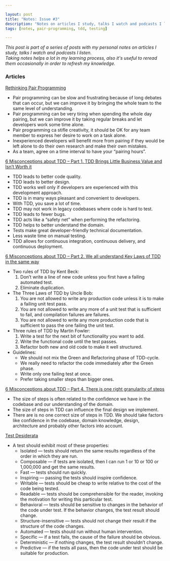 ```yaml
---

layout: post
title: "Notes: Issue #3"
description: "Notes on articles I study, talks I watch and podcasts I listen."
tags: [notes, pair-programming, tdd, testing]

---
```


_This post is part of a series of posts with my personal notes on articles I study, talks I watch and podcasts I listen.
<br />
Taking notes helps a lot in my learning process, also it's useful to reread them occasionally in order to refresh my knowledge._

### Articles

[Rethinking Pair Programming](https://codurance.com/2015/03/15/rethinking-pair-programming/)

* Pair programming can be slow and frustrating because of long debates that can occur, but we can improve it by bringing the whole team to the same level of understanding.
* Pair programming can be very tiring when spending the whole day pairing, but we can improve it by taking regular breaks and let developers work some time alone.
* Pair programming ca stifle creativity, it should be OK for any team member to express her desire to work on a task alone.
* Inexperienced developers will benefit more from pairing if they would be left alone to do their own research and make their own mistakes.
* As a team, agree on a time interval to have your “pairing hours”.

[6 Misconceptions about TDD – Part 1. TDD Brings Little Business Value and Isn’t Worth it](https://www.thedroidsonroids.com/blog/pros-of-tdd-test-driven-development-for-business)

* TDD leads to better code quality.
* TDD leads to better design.
* TDD works well only if developers are experienced with this development approach.
* TDD is in many ways pleasant and convenient to developers.
* With TDD, you save a lot of time.
* TDD may not work in legacy codebases where code is hard to test.
* TDD leads to fewer bugs.
* TDD acts like a “safety net” when performing the refactoring.
* TDD helps to better understand the domain.
* Tests make great developer-friendly technical documentation.
* Less waste time on manual testing.
* TDD allows for continuous integration, continuous delivery, and continuous deployment.

[6 Misconceptions about TDD – Part 2. We all understand Key Laws of TDD in the same way](https://www.thedroidsonroids.com/blog/key-laws-of-tdd)

* Two rules of TDD by Kent Beck:
  1. Don’t write a line of new code unless you first have a failing automated test.
  1. Eliminate duplication.
* The Three Laws of TDD by Uncle Bob:
  1. You are not allowed to write any production code unless it is to make a failing unit test pass.
  1. You are not allowed to write any more of a unit test that is sufficient to fail, and compilation failures are failures.
  1. You are not allowed to write any more production code that is sufficient to pass the one failing the unit test.
* Three rules of TDD by Martin Fowler:
  1. Write a test for the next bit of functionality you want to add.
  1. Write the functional code until the test passes.
  1. Refactor both new and old code to make it well structured.
* Guidelines:
  * We should not mix the Green and Refactoring phase of TDD-cycle.
  * We really need to refactor the code immediately after the Green phase.
  * Write only one failing test at once.
  * Prefer taking smaller steps than bigger ones.

[6 Misconceptions about TDD – Part 4. There is one right granularity of steps](https://www.thedroidsonroids.com/blog/6-misconceptions-about-tdd-part-4-steps-size)

* The size of steps is often related to the confidence we have in the codebase and our understanding of the domain.
* The size of steps in TDD can influence the final design we implement.
* There are is no one correct size of steps in TDD. We should take factors like confidence in the codebase, domain knowledge, design, architecture and probably other factors into account.

[Test Desiderata](https://medium.com/@kentbeck_7670/test-desiderata-94150638a4b3)

* A test should exhibit most of these properties:
  * Isolated — tests should return the same results regardless of the order in which they are run.
  * Composable — if tests are isolated, then I can run 1 or 10 or 100 or 1,000,000 and get the same results.
  * Fast — tests should run quickly.
  * Inspiring — passing the tests should inspire confidence.
  * Writable — tests should be cheap to write relative to the cost of the code being tested.
  * Readable — tests should be comprehensible for the reader, invoking the motivation for writing this particular test.
  * Behavioral — tests should be sensitive to changes in the behavior of the code under test. If the behavior changes, the test result should change.
  * Structure-insensitive — tests should not change their result if the structure of the code changes.
  * Automated — tests should run without human intervention.
  * Specific — if a test fails, the cause of the failure should be obvious.
  * Deterministic — if nothing changes, the test result shouldn’t change.
  * Predictive — if the tests all pass, then the code under test should be suitable for production.